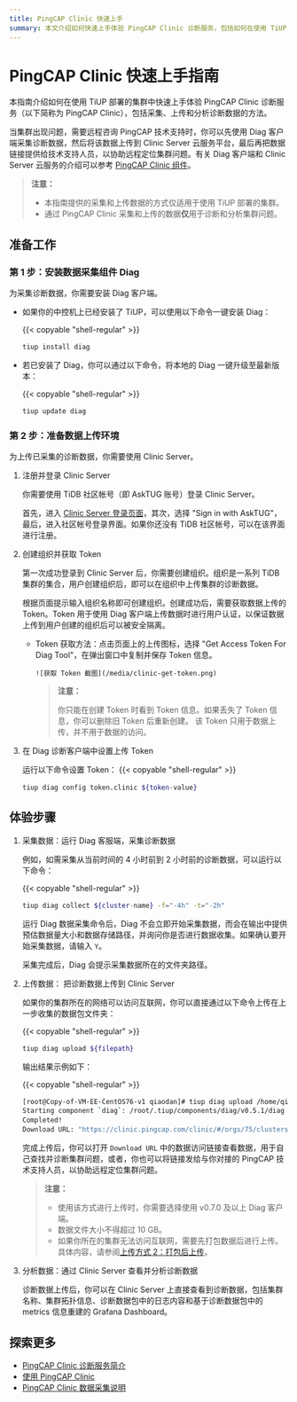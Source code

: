 ```yaml
---
title: PingCAP Clinic 快速上手
summary: 本文介绍如何快速上手体验 PingCAP Clinic 诊断服务，包括如何在使用 TiUP 部署的集群中通过 Diag 客户端采集数据，并将该数据上传到 Clinic Server 云服务平台。
---
```


# PingCAP Clinic 快速上手指南

本指南介绍如何在使用 TiUP 部署的集群中快速上手体验 PingCAP Clinic 诊断服务（以下简称为 PingCAP Clinic），包括采集、上传和分析诊断数据的方法。

当集群出现问题，需要远程咨询 PingCAP 技术支持时，你可以先使用 Diag 客户端采集诊断数据，然后将该数据上传到 Clinic Server 云服务平台，最后再把数据链接提供给技术支持人员，以协助远程定位集群问题。有关 Diag 客户端和 Clinic Server 云服务的介绍可以参考 [PingCAP Clinic 组件](/clinic/clinic-introduction.md)。

> **注意：**
>
> - 本指南提供的采集和上传数据的方式仅适用于使用 TiUP 部署的集群。
> - 通过 PingCAP Clinic 采集和上传的数据**仅**用于诊断和分析集群问题。

## 准备工作

### 第 1 步：安装数据采集组件 Diag

为采集诊断数据，你需要安装 Diag 客户端。

- 如果你的中控机上已经安装了 TiUP，可以使用以下命令一键安装 Diag：

    {{< copyable "shell-regular" >}}

    ```bash
    tiup install diag
    ```

- 若已安装了 Diag，你可以通过以下命令，将本地的 Diag 一键升级至最新版本：

    {{< copyable "shell-regular" >}}

    ```bash
    tiup update diag
    ```

### 第 2 步：准备数据上传环境

为上传已采集的诊断数据，你需要使用 Clinic Server。

1. 注册并登录 Clinic Server

    你需要使用 TiDB 社区帐号（即 AskTUG 账号）登录 Clinic Server。

    首先，进入 [Clinic Server 登录页面](https://clinic.pingcap.com/clinic/#/login)，其次，选择 "Sign in with AskTUG"，最后，进入社区帐号登录界面。如果你还没有 TiDB 社区帐号，可以在该界面进行注册。

2. 创建组织并获取 Token

    第一次成功登录到 Clinic Server 后，你需要创建组织。组织是一系列 TiDB 集群的集合，用户创建组织后，即可以在组织中上传集群的诊断数据。

    根据页面提示输入组织名称即可创建组织。创建成功后，需要获取数据上传的 Token。Token 用于使用 Diag 客户端上传数据时进行用户认证，以保证数据上传到用户创建的组织后可以被安全隔离。

    - Token 获取方法：点击页面上的上传图标，选择 "Get Access Token For Diag Tool"，在弹出窗口中复制并保存 Token 信息。

          ![获取 Token 截图](/media/clinic-get-token.png)

        > **注意：**
        >
        > 你只能在创建 Token 时看到 Token 信息。如果丢失了 Token 信息，你可以删除旧 Token 后重新创建。
        > 该 Token 只用于数据上传，并不用于数据的访问。

3. 在 Diag 诊断客户端中设置上传 Token

    运行以下命令设置 Token：
    {{< copyable "shell-regular" >}}

    ```bash
    tiup diag config token.clinic ${token-value}
    ```
## 体验步骤

1. 采集数据：运行 Diag 客服端，采集诊断数据

    例如，如需采集从当前时间的 4 小时前到 2 小时前的诊断数据，可以运行以下命令：

    {{< copyable "shell-regular" >}}

    ```bash
    tiup diag collect ${cluster-name} -f="-4h" -t="-2h"
    ```

    运行 Diag 数据采集命令后，Diag 不会立即开始采集数据，而会在输出中提供预估数据量大小和数据存储路径，并询问你是否进行数据收集。如果确认要开始采集数据，请输入 `Y`。

    采集完成后，Diag 会提示采集数据所在的文件夹路径。

2. 上传数据： 把诊断数据上传到 Clinic Server

    如果你的集群所在的网络可以访问互联网，你可以直接通过以下命令上传在上一步收集的数据包文件夹：

    {{< copyable "shell-regular" >}}

    ```bash
    tiup diag upload ${filepath}
    ```

    输出结果示例如下：

    {{< copyable "shell-regular" >}}

    ```bash
    [root@Copy-of-VM-EE-CentOS76-v1 qiaodan]# tiup diag upload /home/qiaodan/diag-fNTnz5MGhr6
    Starting component `diag`: /root/.tiup/components/diag/v0.5.1/diag upload /home/qiaodan/diag-fNTnz5MGhr6
    Completed!
    Download URL: "https://clinic.pingcap.com/clinic/#/orgs/75/clusters/7055188676317281573 "
    ```

    完成上传后，你可以打开 `Download URL` 中的数据访问链接查看数据，用于自己查找并诊断集群问题，或者，你也可以将链接发给与你对接的 PingCAP 技术支持人员，以协助远程定位集群问题。

    > **注意：**
    >
    > - 使用该方式进行上传时，你需要选择使用 v0.7.0 及以上 Diag 客户端。
    > - 数据文件大小不得超过 10 GB。
    > - 如果你所在的集群无法访问互联网，需要先打包数据后进行上传。具体内容，请参阅[上传方式 2：打包后上传](/clinic/clinic-user-guide-for-tiup.md##方式-2-打包后上传)。

3. 分析数据：通过 Clinic Server 查看并分析诊断数据

    诊断数据上传后，你可以在 Clinic Server 上直接查看到诊断数据，包括集群名称、集群拓扑信息、诊断数据包中的日志内容和基于诊断数据包中的 metrics 信息重建的 Grafana Dashboard。

## 探索更多

- [PingCAP Clinic 诊断服务简介](/clinic/clinic-introduction.md)
- [使用 PingCAP Clinic](/clinic/clinic-user-guide-for-tiup.md)
- [PingCAP Clinic 数据采集说明](/clinic/clinic-data-instruction-for-tiup.md)